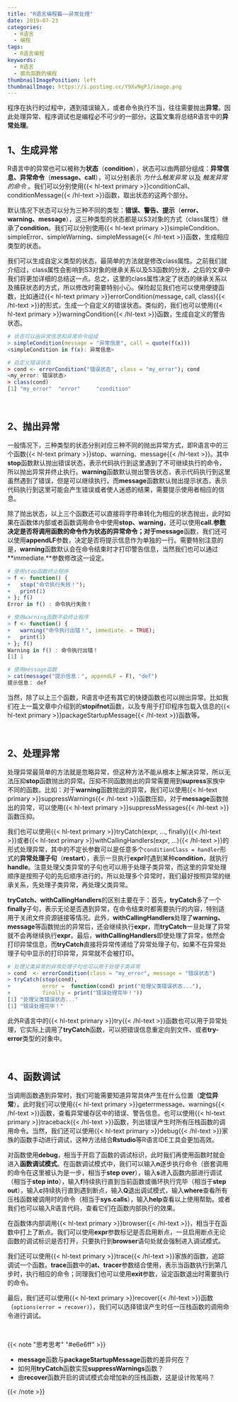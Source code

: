 ```yaml
---
title: "R语言编程篇——异常处理"
date: 2019-07-23
categories:
  - R语言
  - 编程
tags:
  - R语言编程
keywords:
  - R语言
  - 面向函数的编程
thumbnailImagePosition: left
thumbnailImage: https://i.postimg.cc/Y9XvNgPJ/image.png
---
```


程序在执行的过程中，遇到错误输入，或者命令执行不当，往往需要抛出**异常**。因此处理异常、程序调试也是编程必不可少的一部分。这篇文集将总结R语言中的**异常处理**。

<!--more-->

<!-- toc -->


## 1、生成异常

R语言中的异常也可以被称为**状态**（**condition**），状态可以由两部分组成：**异常信息、异常命令**（**message、call**），可以分别表示 *为什么触发异常* 以及 *触发异常的命令* 。我们可以分别使用{{< hl-text primary >}}conditionCall、conditionMessage{{< /hl-text >}}函数，取出状态的这两个部分。

默认情况下状态可以分为三种不同的类型：**错误、警告、提示**（**error、warning、message**），这三种类型的状态都是以S3对象的方式（class属性）继承了**condition**。我们可以分别使用{{< hl-text primary >}}simpleCondition、simpleError、simpleWarning、simpleMessage{{< /hl-text >}}函数，生成相应类型的状态。

我们可以生成自定义类型的状态，最简单的方法就是修改class属性。之前我们就介绍过，class属性会影响到S3对象的继承关系以及S3函数的分发，之后的文章中我们将更加详细的总结这一点。总之，这里的class属性决定了状态的继承关系以及捕获状态的方式，所以修改时需要特别小心。保险起见我们也可以使用便捷函数，比如通过{{< hl-text primary >}}errorCondition(message, call, class){{< /hl-text >}}的形式，生成一个自定义的错误状态。类似的，我们也可以使用{{< hl-text primary >}}warningCondition{{< /hl-text >}}函数，生成自定义的警告状态。

```R
# 状态可以由异常信息和异常命令组成
> simpleCondition(message = "异常信息", call = quote(f(x)))
<simpleCondition in f(x): 异常信息>

# 自定义错误状态
> cond <- errorCondition("错误状态", class = "my_error"); cond
<my_error: 错误状态>
> class(cond)
[1] "my_error"  "error"     "condition"
```

<br>

## 2、抛出异常

一般情况下，三种类型的状态分别对应三种不同的抛出异常方式，即R语言中的三个函数{{< hl-text primary >}}stop、warning、message{{< /hl-text >}}。其中**stop**函数默认抛出错误状态，表示代码执行到这里遇到了不可继续执行的命令，所以抛出异常并终止执行。**warning**函数默认抛出警告状态，表示代码执行到这里虽然遇到了错误，但是可以继续执行。而**message**函数默认抛出提示状态，表示代码执行到这里可能会产生错误或者使人迷惑的结果，需要提示使用者相应的信息。

除了抛出状态，以上三个函数还可以直接将字符串转化为相应的状态抛出，此时如果在函数体内部或者函数调用命令中使用**stop、warning**，还可以使用**call.**参数决定是否将调用函数的命令作为状态的异常命令；对于**message**函数，我们还可以使用**appendLF**参数，决定是否将提示信息作为单独的一行。需要特别注意的是，**warning**函数默认会在命令结束时才打印警告信息，当然我们也可以通过**immediate.**参数修改这一设定。

```R
# 使用stop函数终止程序
> f <- function() {
+   stop("命令执行失败！"); 
+   print(1)
+ }; f()
Error in f() : 命令执行失败！

# 使用warning函数不会终止程序
> f <- function() {
+   warning("命令执行出错！", immediate. = TRUE); 
+   print(1)
+ }; f()
Warning in f() : 命令执行出错！
[1] 1

# 使用message函数
> cat(message("提示信息：", appendLF = F), "def")
提示信息： def
```

当然，除了以上三个函数，R语言中还有其它的快捷函数也可以抛出异常。比如我们在上一篇文章中介绍到的**stopifnot**函数，以及专用于打印程序包载入信息的{{< hl-text primary >}}packageStartupMessage{{< /hl-text >}}函数等。

<br>

## 2、处理异常

处理异常最简单的方法就是忽略异常，但这种方法不能从根本上解决异常，所以无法压抑**stop**函数抛出的异常。压抑不同函数抛出的异常需要用到**supress**家族中不同的函数。比如：对于**warning**函数抛出的异常，我们可以使用{{< hl-text primary >}}suppressWarnings{{< /hl-text >}}函数压抑，对于**message**函数抛出的异常，可以使用{{< hl-text primary >}}suppressMessages{{< /hl-text >}}函数压抑。

我们也可以使用{{< hl-text primary >}}tryCatch(expr, ..., finally){{< /hl-text >}}或者{{< hl-text primary >}}withCallingHandlers(expr, ...){{< /hl-text >}}的形式处理异常，其中的不定长参数可以是任意多个`conditionClass = handler`形式的**异常处理子句**（**restart**），表示一旦执行**expr**时遇到某种**condition**，就执行**handle**。注意处理父类异常的子句也可以用于处理子类异常，而这里的异常处理顺序是按照子句的先后顺序进行的，所以处理多个异常时，我们最好按照异常的继承关系，先处理子类异常，再处理父类异常。

**tryCatch、withCallingHandlers**的区别主要在于：首先，**tryCatch**多了一个**finally**子句，表示无论是否遇到异常，在命令结束时都需要执行的内容，特别适用于关闭文件资源链接等情况。此外，**withCallingHandlers**处理了**warning、message**等函数抛出的异常后，还会继续执行**expr**，而**tryCatch**一旦处理了异常就不会再继续执行**expr**。最后，**withCallingHandlers**即使处理了异常，依然会打印异常信息，而**tryCatch**直接将异常传递给了异常处理子句，如果不在异常处理子句中显示的打印异常，异常就不会被打印。

```R
# 处理父类异常的异常处理子句也可以用于处理子类异常
> cond  <- errorCondition(class = "my_error", message = "错误状态")
> tryCatch(stop(cond), 
+          error =  function(cond) print("处理父类错误状态..."),
+          finally = print("错误处理完毕！"))
[1] "处理父类错误状态..."
[1] "错误处理完毕！"
```

此外R语言中的{{< hl-text primary >}}try{{< /hl-text >}}函数也可以用于异常处理，它实际上调用了**tryCatch**函数，可以把错误信息重定向到文件、或者**try-error**类型的对象中。

<br>

## 4、函数调试

当调用函数遇到异常时，我们可能需要知道异常具体产生在什么位置（**定位异常**）。此时我们可以使用{{< hl-text primary >}}geterrmessage、warnings{{< /hl-text >}}函数，查看异常缓存区中的错误、警告信息。也可以使用{{< hl-text primary >}}traceback{{< /hl-text >}}函数，列出错误产生时所有压栈函数的调用命令。当然，我们还可以使用{{< hl-text primary >}}debug{{< /hl-text >}}家族的函数手动进行调试，这种方法结合**Rstudio**等R语言IDE工具会更加高效。

对函数使用**debug**，相当于开启了函数的调试标识，此时我们再使用函数时就会进入**函数调试模式**。在函数调试模式中，我们可以输入**n**逐步执行命令（嵌套调用的命令在这里被认为是一步，相当于**step over**），输入**s**进入函数内部进行调试（相当于**step into**），输入**f**持续执行直到当前函数或循环执行完毕（相当于**step out**），输入**c**持续执行直到遇到断点，输入**Q**退出调试模式，输入**where**查看所有压栈函数被调用时的命令（相当于**sys.calls**），输入**help**查看以上使用帮助。或者我们也可以输入R语言代码，查看它们在函数内部执行的效果。

在函数体内部调用{{< hl-text primary >}}browser{{< /hl-text >}}，相当于在函数中打上了断点。我们可以使用**expr**参数标记是否启用断点，一旦启用断点无论函数的调试标识是否打开，只要执行到**browser**语句处就会强制进入调试模式。

我们还可以使用{{< hl-text primary >}}trace{{< /hl-text >}}家族的函数，追踪调试一个函数。**trace**函数中的**at、tracer**参数结合使用，表示当函数执行到第几步时，执行相应的命令；同理我们也可以使用**exit**参数，设定函数退出时需要执行的命令。

最后，我们还可以使用{{< hl-text primary >}}recover{{< /hl-text >}}函数（`options(error = recover)`），我们可以选择错误产生时任一压栈函数的调用命令进行调试。

<br>

{{< note "思考思考" "#e6e6ff" >}}
- **message**函数与**packageStartupMessage**函数的差异何在？
- 如何用**tryCatch**函数实现**suppressWarnings**函数？
- 由**recover**函数开启的调试模式会增加新的压栈函数，这是设计败笔吗？

{{< /note >}}

<br>
